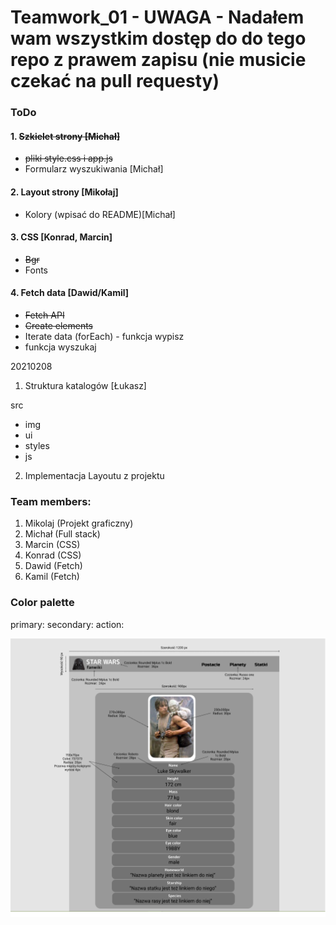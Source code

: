 # Teamwork_01 - UWAGA - Nadałem wam wszystkim dostęp do do tego repo z prawem zapisu (nie musicie czekać na pull requesty)

### ToDo
#### 1. ~~Szkielet strony [Michał]~~
- ~~pliki style.css i app.js~~
- Formularz wyszukiwania [Michał]
#### 2. Layout strony [Mikołaj]
- Kolory (wpisać do README)[Michał]
#### 3. CSS [Konrad, Marcin]
- ~~Bgr~~
- Fonts
#### 4. Fetch data [Dawid/Kamil]
- ~~Fetch API~~
- ~~Create elements~~
- Iterate data (forEach) - funkcja wypisz
- funkcja wyszukaj

20210208

1. Struktura katalogów [Łukasz]

src
  - img
  - ui
  - styles
  - js

2. Implementacja Layoutu z projektu



### Team members:

1. Mikolaj (Projekt graficzny)
2. Michał (Full stack)
3. Marcin (CSS)
4. Konrad (CSS)
5. Dawid (Fetch)
6. Kamil (Fetch)

### Color palette
primary:
secondary:
action:

![Layout](/STAR%20WARS%20FANWIKI.png)
